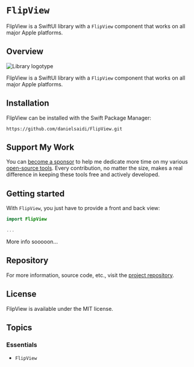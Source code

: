 # ``FlipView``

FlipView is a SwiftUI library with a ``FlipView`` component that works on all major Apple platforms.


## Overview

![Library logotype](Logo.png)

FlipView is a SwiftUI library with a ``FlipView`` component that works on all major Apple platforms.



## Installation

FlipView can be installed with the Swift Package Manager:

```
https://github.com/danielsaidi/FlipView.git
```


## Support My Work

You can [become a sponsor][Sponsors] to help me dedicate more time on my various [open-source tools][OpenSource]. Every contribution, no matter the size, makes a real difference in keeping these tools free and actively developed.



## Getting started

With `FlipView`, you just have to provide a front and back view: 

```swift
import FlipView

...
```

More info sooooon...



## Repository

For more information, source code, etc., visit the [project repository](https://github.com/danielsaidi/FlipView).



## License

FlipView is available under the MIT license.



## Topics

### Essentials

- ``FlipView``



[Email]: mailto:daniel.saidi@gmail.com
[Website]: https://danielsaidi.com
[GitHub]: https://github.com/danielsaidi
[OpenSource]: https://danielsaidi.com/opensource
[Sponsors]: https://github.com/sponsors/danielsaidi
